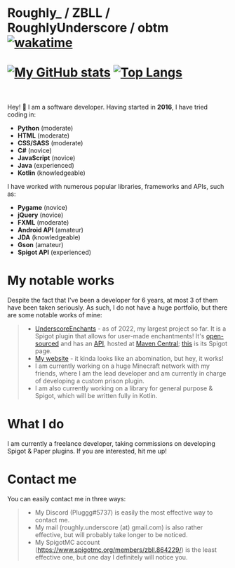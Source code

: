 Roughly_ / ZBLL / RoughlyUnderscore / obtm
[![wakatime](https://wakatime.com/badge/user/19138aa2-1487-421c-9561-14ecdff554f8.svg)](https://wakatime.com/@19138aa2-1487-421c-9561-14ecdff554f8)
<br><br>
[![My GitHub stats](https://p-github-readme-stats.vercel.app/api?username=RoughlyUnderscore&theme=onedark)](https://github.com/RoughlyUnderscore/github-readme-stats)
[![Top Langs](https://p-github-readme-stats.vercel.app/api/top-langs/?username=RoughlyUnderscore&layout=compact&theme=onedark)](https://github.com/RoughlyUnderscore/github-readme-stats)<br><br>
===
Hey! :wave: I am a software developer. Having started in **2016**, I have tried coding in:
* **Python** (moderate)
* **HTML** (moderate)
* **CSS/SASS** (moderate)
* **C#** (novice)
* **JavaScript** (novice)
* **Java** (experienced)
* **Kotlin** (knowledgeable)

I have worked with numerous popular libraries, frameworks and APIs, such as:
* **Pygame** (novice)
* **jQuery** (novice)
* **FXML** (moderate)
* **Android API** (amateur)
* **JDA** (knowledgeable)
* **Gson** (amateur)
* **Spigot API** (experienced)

My notable works
===
Despite the fact that I've been a developer for 6 years, at most 3 of them have been taken seriously. As such, I do not have a huge portfolio, but there are some notable works of mine:
> - [UnderscoreEnchants](https://github.com/RoughlyUnderscore/UnderscoreEnchants) - as of 2022, my largest project so far. It is a Spigot plugin that allows for user-made enchantments! It's [open-sourced](https://github.com/RoughlyUnderscore/UnderscoreEnchantsCode) and has an [API](https://github.com/RoughlyUnderscore/UnderscoreEnchantsAPI), hosted at [Maven Central](https://search.maven.org/artifact/io.github.zbll-cuber.enchantsapi/UnderscoreEnchantsAPI); [this](https://www.spigotmc.org/resources/%E2%AD%90-underscoreenchants-%E2%AD%90-create-custom-enchantments-2-guis-%E2%9A%A1.97002/) is its Spigot page.
> - [My website](https://github.com/RoughlyUnderscore/ZBLLRoughlyWebsite) - it kinda looks like an abomination, but hey, it works!
> - I am currently working on a huge Minecraft network with my friends, where I am the lead developer and am currently in charge of developing a custom prison plugin.
> - I am also currently working on a library for general purpose & Spigot, which will be written fully in Kotlin.

What I do
===
I am currently a freelance developer, taking commissions on developing Spigot & Paper plugins. If you are interested, hit me up!

Contact me
===
You can easily contact me in three ways:
> - My Discord (Pluggg#5737) is easily the most effective way to contact me.
> - My mail (roughly.underscore (at) gmail.com) is also rather effective, but will probably take longer to be noticed.
> - My SpigotMC account (https://www.spigotmc.org/members/zbll.864229/) is the least effective one, but one day I definitely will notice you.
